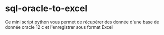 # sql-oracle-to-excel
Ce mini script python vous permet de récupérer des donnée d'une base de donnée oracle 12 c et l'enregistrer sous format Excel 
